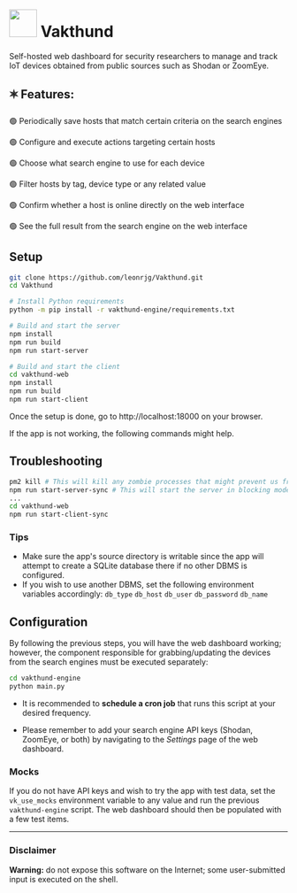 # <img src="https://upload.wikimedia.org/wikipedia/commons/a/a1/Dog-1800633.svg" width=50> Vakthund

Self-hosted web dashboard for security researchers to manage and track IoT devices obtained from public sources such as Shodan or ZoomEye.

## 🟍 Features:
🟢 Periodically save hosts that match certain criteria on the search engines

🟢 Configure and execute actions targeting certain hosts

🟢 Choose what search engine to use for each device

🟢 Filter hosts by tag, device type or any related value

🟢 Confirm whether a host is online directly on the web interface

🟢 See the full result from the search engine on the web interface

## Setup
```sh
git clone https://github.com/leonrjg/Vakthund.git
cd Vakthund

# Install Python requirements
python -m pip install -r vakthund-engine/requirements.txt

# Build and start the server
npm install
npm run build
npm run start-server

# Build and start the client
cd vakthund-web
npm install
npm run build
npm run start-client
```

Once the setup is done, go to http://localhost:18000 on your browser.

If the app is not working, the following commands might help.

## Troubleshooting
```sh
pm2 kill # This will kill any zombie processes that might prevent us from trying to start the server again
npm run start-server-sync # This will start the server in blocking mode to allow viewing error logs
...
cd vakthund-web
npm run start-client-sync
```

### Tips
- Make sure the app's source directory is writable since the app will attempt to create a SQLite database there if no other DBMS is configured.
- If you wish to use another DBMS, set the following environment variables accordingly: `db_type` `db_host` `db_user` `db_password` `db_name`

## Configuration
By following the previous steps, you will have the web dashboard working; however, the component responsible for grabbing/updating the devices from the search engines must be executed separately:
```sh
cd vakthund-engine
python main.py
```
- It is recommended to **schedule a cron job** that runs this script at your desired frequency.

- Please remember to add your search engine API keys (Shodan, ZoomEye, or both) by navigating to the _Settings_ page of the web dashboard.

### Mocks
If you do not have API keys and wish to try the app with test data, set the `vk_use_mocks` environment variable to any value and run the previous `vakthund-engine` script.
The web dashboard should then be populated with a few test items.

---

### Disclaimer

**Warning:** do not expose this software on the Internet; some user-submitted input is executed on the shell.
